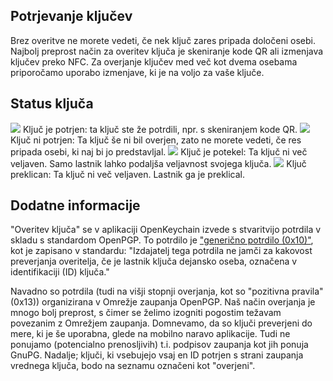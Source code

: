 [//]: # (NOTE: Please put every sentence in its own line, Transifex puts every line in its own translation field!)

## Potrjevanje ključev
Brez overitve ne morete vedeti, če nek ključ zares pripada določeni osebi.
Najbolj preprost način za overitev ključa je skeniranje kode QR ali izmenjava ključev preko NFC.
Za overjanje ključev med več kot dvema osebama priporočamo uporabo izmenjave, ki je na voljo za vaše ključe.

## Status ključa

<img src="status_signature_verified_cutout_24dp"/>  
Ključ je potrjen: ta ključ ste že potrdili, npr. s skeniranjem kode QR.  
<img src="status_signature_unverified_cutout_24dp"/>  
Ključ ni potrjen: Ta ključ še ni bil overjen, zato ne morete vedeti, če res pripada osebi, ki naj bi jo predstavljal.  
<img src="status_signature_expired_cutout_24dp"/>  
Ključ je potekel: Ta ključ ni več veljaven. Samo lastnik lahko podaljša veljavnost svojega ključa.  
<img src="status_signature_revoked_cutout_24dp"/>  
Ključ preklican: Ta ključ ni več veljaven. Lastnik ga je preklical.

## Dodatne informacije
"Overitev ključa" se v aplikaciji OpenKeychain izvede s stvaritvijo potrdila v skladu s standardom OpenPGP.
To potrdilo je ["generično potrdilo (0x10)"](http://tools.ietf.org/html/rfc4880#section-5.2.1), kot je zapisano v standardu:
"Izdajatelj tega potrdila ne jamči za kakovost preverjanja overitelja, če je lastnik ključa dejansko oseba, označena v identifikaciji (ID) ključa."

Navadno so potrdila (tudi na višji stopnji overjanja, kot so "pozitivna pravila" (0x13)) organizirana v Omrežje zaupanja OpenPGP.
Naš način overjanja je mnogo bolj preprost, s čimer se želimo izogniti pogostim težavam povezanim z Omrežjem zaupanja.
Domnevamo, da so ključi preverjeni do mere, ki je še uporabna, glede na mobilno naravo aplikacije.
Tudi ne ponujamo (potencialno prenosljivih) t.i. podpisov zaupanja kot jih ponuja GnuPG.
Nadalje; ključi, ki vsebujejo vsaj en ID potrjen s strani zaupanja vrednega ključa, bodo na seznamu označeni kot "overjeni".